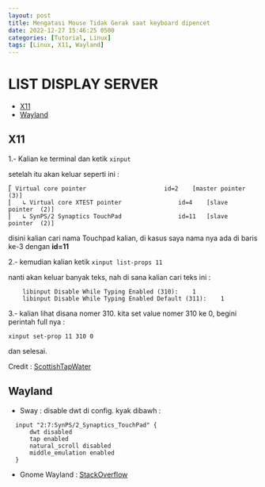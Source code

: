 ```yaml
---
layout: post
title: Mengatasi Mouse Tidak Gerak saat keyboard dipencet
date: 2022-12-27 15:46:25 0500
categories: [Tutorial, Linux]
tags: [Linux, X11, Wayland]
---
```

# LIST DISPLAY SERVER
- [X11](#x11)
- [Wayland](#wayland) 


## X11

1.- Kalian ke terminal dan ketik `xinput`

setelah itu akan keluar seperti ini :
```
⎡ Virtual core pointer                    	id=2	[master pointer  (3)]
⎜   ↳ Virtual core XTEST pointer              	id=4	[slave  pointer  (2)]
⎜   ↳ SynPS/2 Synaptics TouchPad              	id=11	[slave  pointer  (2)]
```

disini kalian cari nama Touchpad kalian, di kasus saya nama nya ada di baris ke-3 dengan **id=11**

2.- kemudian kalian ketik `xinput list-props 11`

nanti akan keluar banyak teks, nah di sana kalian cari teks ini :
```
	libinput Disable While Typing Enabled (310):	1
	libinput Disable While Typing Enabled Default (311):	1
```
3.- kalian lihat disana nomer 310. kita set value nomer 310 ke 0, begini perintah full nya :


```terminal
xinput set-prop 11 310 0
```

dan selesai.

Credit : [ScottishTapWater](https://unix.stackexchange.com/a/697672/518631) 

## Wayland

- Sway : disable dwt di config. kyak dibawh :
```config
  input "2:7:SynPS/2_Synaptics_TouchPad" {
      dwt disabled
      tap enabled
      natural_scroll disabled
      middle_emulation enabled
  }
```

- Gnome Wayland : [StackOverflow](https://askubuntu.com/a/1085401/1575501)

